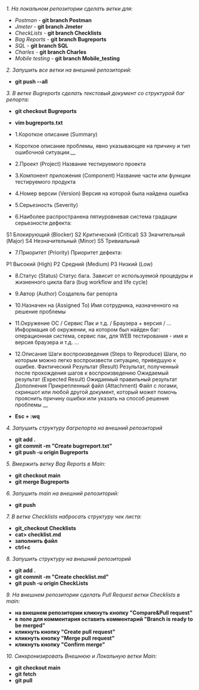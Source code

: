 _1. На локальном репозитории сделать ветки для:_
- _Postman_ - __git branch Postman__
- _Jmeter_ - __git branch Jmeter__
- _CheckLists_ - __git branch Checklists__
- _Bag Reports_ - __git branch Bugreports__
- _SQL_ - __git branch SQL__
- _Charles_ - __git branch Charles__
- _Mobile testing_ - __git branch Mobile_testing__

_2. Запушить все ветки на внешний репозиторий:_
- __git push --all__

_3. В ветке Bugreports сделать текстовый документ со структурой баг репорта:_ 
- __git checkout Bugreports__ 
- __vim bugreports.txt__
 


- 1.Короткое описание (Summary)
- Короткое описание проблемы, явно указывающее на причину и тип ошибочной ситуации.__
- 2.Проект (Project)      Название тестируемого проекта
- 3.Компонент приложения (Component)      Название части или функции тестируемого продукта
- 4.Номер версии (Version)        Версия на которой была найдена ошибка
- 5.Серьезность (Severity)
- 6.Наиболее распространена пятиуровневая система градации серьезности дефекта:

S1 Блокирующий (Blocker)
S2 Критический (Critical)
S3 Значительный (Major)
S4 Незначительный (Minor)
S5 Тривиальный

- 7.Приоритет (Priority)
Приоритет дефекта:

P1 Высокий (High)
P2 Средний (Medium)
P3 Низкий (Low)

- 8.Статус (Status)       Статус бага. Зависит от используемой процедуры и жизненного цикла бага (bug workflow and life cycle)

- 9.Автор (Author)        Создатель баг репорта

- 10.Назначен на (Assigned To)    Имя сотрудника, назначенного на решение проблемы

- 11.Окружение
ОС / Сервис Пак и т.д. / Браузера + версия / ...        Информация об окружении, на котором был найден баг: операционная система, сервис пак, для WEB тестирования - имя и версия браузера и т.д.
...

- 12.Описание
Шаги воспроизведения (Steps to Reproduce)       Шаги, по которым можно легко воспроизвести ситуацию, приведшую к ошибке.
Фактический Результат (Result)  Результат, полученный после прохождения шагов к воспроизведению
Ожидаемый результат (Expected Result)   Ожидаемый правильный результат
Дополнения
Прикрепленный файл (Attachment) Файл с логами, скриншот или любой другой документ, который может помочь прояснить причину ошибки или указать на способ решения проблемы
__
- __Esc + :wq__  

_4. Запушить структуру багрепорта на внешний репозиторий_ 
- __git add .__   
- __git commit -m "Create bugrreport.txt"__
- __git push -u origin Bugreports__  

_5. Вмержить ветку Bag Reports в Main:_ 
- __git checkout main__
- __git merge Bugreports__  

_6. Запушить main на внешний репозиторий:_ 
- __git push__

_7. В ветке Checklists набросать структуру чек листа:_ 
- __git_checkout Checklists__
- __cat> checklist.md__
- __заполнить файл__
- __ctrl+c__  

_8. Запушить структуру на внешний репозиторий_
- __git add .__   
- __git commit -m "Create checklist.md"__
- __git push -u origin CheckLists__  

_9. На внешнем репозитории сделать Pull Request ветки Checklists в main:_
- __на внешнем репозитории кликнуть кнопку "Compare&Pull request"__
- __в поле для комментария оставить комментарий "Branch is ready to be merged"__
- __кликнуть кнопку "Create pull request"__
- __кликнуть кнопку "Merge pull request"__
- __кликнуть кнопку "Confirm merge"__  

_10. Синхронизировать Внешнюю и Локальную ветки Main:_
- __git checkout main__
- __git fetch__
- __git pull__

